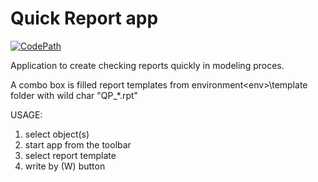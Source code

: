 Quick Report app
================

[![CodePath](http://www.hopiaengineering.fi/newsite2013/uploads/images/portfolio/snap000374.png)](http://www.hopiaengineering.fi/newsite2013/referenssit)

Application to create checking reports quickly in modeling proces.

A combo box is filled report templates from environment\<env>\template folder with wild char "QP_*.rpt"

USAGE:
1) select object(s)
2) start app from the toolbar
3) select report template 
4) write by (W) button

